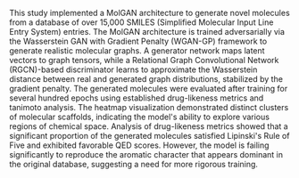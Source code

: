 This study implemented a MolGAN architecture to generate novel molecules from a database of over 15,000 SMILES (Simplified Molecular Input Line Entry System) entries. The MolGAN architecture is trained adversarially via the Wasserstein GAN with Gradient Penalty (WGAN-GP) framework to generate realistic molecular graphs. A generator network maps latent vectors to graph tensors, while a Relational Graph Convolutional Network (RGCN)-based discriminator learns to approximate the Wasserstein distance between real and generated graph distributions, stabilized by the gradient penalty. 
The generated molecules were evaluated after training for several hundred epochs using established drug-likeness metrics and tanimoto analysis. The heatmap visualization demonstrated distinct clusters of molecular scaffolds, indicating the model's ability to explore various regions of chemical space. Analysis of drug-likeness metrics showed that a significant proportion of the generated molecules satisfied Lipinski's Rule of Five and exhibited favorable QED scores. However, the model is failing significantly to reproduce the aromatic character that appears dominant in the original database, suggesting a need for more rigorous training.
